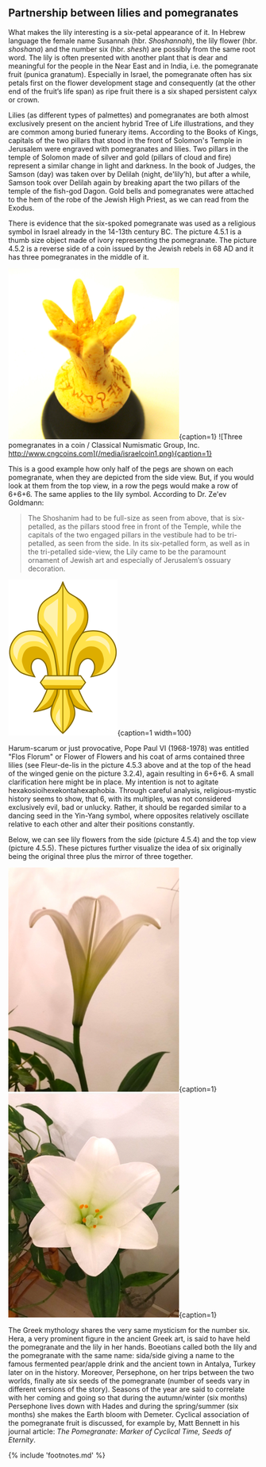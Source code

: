 ## Partnership between lilies and pomegranates

What makes the lily interesting is a six-petal appearance of it. In Hebrew language the female name Susannah (hbr. *Shoshannah*), the lily flower (hbr. *shoshana*) and the number six (hbr. *shesh*) are possibly from the same root word. The lily is often presented with another plant that is dear and meaningful for the people in the Near East and in India, i.e. the pomegranate fruit (punica granatum<!-- cite author="wikipedia.org" title="Pomegranate" date="" location="" type="website" href="https://en.wikipedia.org/wiki/Pomegranate" -->). Especially in Israel, the pomegranate often has six petals first on the flower development stage and consequently (at the other end of the fruit’s life span) as ripe fruit there is a six shaped persistent calyx or crown.

Lilies (as different types of palmettes) and pomegranates are both almost exclusively present on the ancient hybrid Tree of Life illustrations, and they are common among buried funerary items. According to the Books of Kings<!-- cite author="" title="Old Testament" date="" location="1 Kings 7:17-19" type="selfref" href="#" -->, capitals of the two pillars that stood in the front of Solomon's Temple in Jerusalem were engraved with pomegranates and lilies. Two pillars in the temple of Solomon made of silver and gold (pillars of cloud and fire) represent a similar change in light and darkness. In the book of Judges, the Samson (day) was taken over by Delilah (night, de'lily’h), but after a while, Samson took over Delilah again by breaking apart the two pillars of the temple of the fish-god Dagon<!-- cite author="wikipedia.org" title="Samson" date="" location="" type="website" href="https://en.wikipedia.org/wiki/Samson#Death" -->. Gold bells and pomegranates were attached to the hem of the robe of the Jewish High Priest, as we can read from the Exodus<!-- cite author="" title="Old Testament" date="" location="Exodus 28:33-34, 39:25" type="selfref" href="#" -->.

There is evidence that the six-spoked pomegranate was used as a religious symbol in Israel already in the 14-13th century BC. The picture 4.5.1 is a thumb size object made of ivory representing the pomegranate<!-- cite author="wikipedia.org" title="Ivory pomegranate" date="" location="" type="website" href="https://en.wikipedia.org/wiki/Ivory_pomegranate" -->. The picture 4.5.2 is a reverse side of a coin issued by the Jewish rebels in 68 AD<!-- cite author="wikipedia.org" title="First Jewish Revolt coinage" date="" location="" type="website" href="https://en.wikipedia.org/wiki/First_Jewish_Revolt_coinage" --> and it has three pomegranates in the middle of it.

![Ivory pomegranate sculpture with six pegs / Public Domain](/media/pomegranatethumb1.png){caption=1}
![Three pomegranates in a coin / Classical Numismatic Group, Inc. http://www.cngcoins.com](/media/israelcoin1.png){caption=1}
<!-- clear -->

This is a good example how only half of the pegs are shown on each pomegranate, when they are depicted from the side view. But, if you would look at them from the top view, in a row the pegs would make a row of 6+6+6. The same applies to the lily symbol. According to Dr. Ze'ev Goldmann<!-- cite author="Dr. Ze'ev Goldmann" title="Star of David" date="2008" location="" type="website" href="http://zeevgoldmann.blogspot.fi/2008/08/ii-star-of-david-on-mosaic-floor-at-ein.html" -->:

> The Shoshanim had to be full-size as seen from above, that is six-petalled, as the pillars stood free in front of the Temple, while the capitals of the two engaged pillars in the vestibule had to be tri-petalled, as seen from the side. In its six-petalled form, as well as in the tri-petalled side-view, the Lily came to be the paramount ornament of Jewish art and especially of Jerusalem’s ossuary decoration.

![Fleur-de-lis / Public Domain](/media/fleur-de-lys.png){caption=1 width=100}

Harum-scarum or just provocative, Pope Paul VI (1968-1978) was entitled "Flos Florum" or Flower of Flowers and his coat of arms contained three lilies (see Fleur-de-lis in the picture 4.5.3 above and at the top of the head of the winged genie on the picture 3.2.4), again resulting in 6+6+6. A small clarification here might be in place. My intention is not to agitate hexakosioihexekontahexaphobia. Through careful analysis, religious-mystic history seems to show, that 6, with its multiples, was not considered exclusively evil, bad or unlucky. Rather, it should be regarded similar to a dancing seed in the Yin-Yang symbol, where opposites relatively oscillate relative to each other and alter their positions constantly.

Below, we can see lily flowers from the side (picture 4.5.4) and the top view (picture 4.5.5). These pictures further visualize the idea of six originally being the original three plus the mirror of three together.

![Lily from a side view](/media/lilyside.png){caption=1}
![Lily from a top view](/media/lilytop.png){caption=1}
<!-- clear -->

The Greek mythology shares the very same mysticism for the number six. Hera, a very prominent figure in the ancient Greek art, is said to have held the pomegranate and the lily in her hands. Boeotians called both the lily and the pomegranate with the same name: sida/side<!-- cite author="Krzysztof Tomasz Witczak" title="On The Anatolian Origin Of Ancient Greek σίδη" date="2012" location="Page 115" type="book" href="https://digilib.phil.muni.cz/bitstream/handle/11222.digilib/131952/1_GraecoLatinaBrunensia_19-2014-2_9.pdf" --> giving a name to the famous fermented pear/apple drink and the ancient town in Antalya, Turkey later on in the history. Moreover, Persephone<!-- cite author="wikipedia.org" title="Persephone" date="" location="" type="website" href="https://en.wikipedia.org/wiki/Persephone" -->, on her trips between the two worlds, finally ate six seeds of the pomegranate (number of seeds vary in different  versions of the story). Seasons of the year are said to correlate with her coming and going so that during the autumn/winter (six months) Persephone lives down with Hades and during the spring/summer (six months) she makes the Earth bloom with Demeter. Cyclical association of the pomegranate fruit is discussed, for example by, Matt Bennett in his journal article: *The Pomegranate: Marker of Cyclical Time, Seeds of Eternity*<!-- cite author="Matt Bennett" title="The Pomegranate: Marker of Cyclical Time, Seeds of Eternity" date="2011" location="" type="book" href="http://www.ijhssnet.com/journals/Vol_1_No_19_December_2011/7.pdf" -->.

{% include 'footnotes.md' %}
